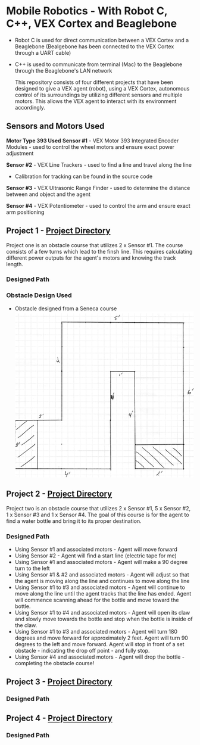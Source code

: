 # Mobile Robotics - With Robot C, C++, VEX Cortex and Beaglebone
* Robot C is used for direct communication between a VEX Cortex and a Beaglebone (Bealgebone has been connected to the VEX Cortex through a UART cable)
* C++ is used to communicate from terminal (Mac) to the Beaglebone through the Beaglebone's LAN network

  This repository consists of four different projects that have been designed to give a VEX agent (robot), using a VEX Cortex, autonomous control of its surroundings by utilizing different sensors and multiple motors. This allows the VEX agent to interact with its environment accordingly.

## Sensors and Motors Used
**Motor Type 393 Used**
**Sensor #1** - VEX Motor 393 Integrated Encoder Modules - used to control the wheel motors and ensure exact power adjustment

**Sensor #2** - VEX Line Trackers - used to find a line and travel along the line
  * Calibration for tracking can be found in the source code
  
**Sensor #3** - VEX Ultrasonic Range Finder - used to determine the distance between and object and the agent

**Sensor #4** - VEX Potentiometer - used to control the arm and ensure exact arm positioning


## Project 1 - [Project Directory](https://github.com/jpildush/Mobile-Robotics/tree/master/Project%201)
Project one is an obstacle course that utilizes 2 x Sensor #1. The course consists of a few turns which lead to the finsh line. This requires calculating different power outputs for the agent's motors and knowing the track length. 
### Designed Path

### Obstacle Design Used  
 * Obstacle designed from a Seneca course
 ![alt text][Obstacle]

 [Obstacle]: https://github.com/jpildush/Mobile-Robotics/blob/master/Media/obstacle.jpg "Obstacle 1"

## Project 2 - [Project Directory](https://github.com/jpildush/Mobile-Robotics/tree/master/Project%202)
Project two is an obstacle course that utilizes 2 x Sensor #1, 5 x Sensor #2, 1 x Sensor #3 and 1 x Sensor #4.  The goal of this course is for the agent to find a water bottle and bring it to its proper destination. 
### Designed Path
 * Using Sensor #1 and associated motors - Agent will move forward
 * Using Sensor #2 - Agent will find a start line (electric tape for me)
 * Using Sensor #1 and associated motors - Agent will make a 90 degree turn to the left
 * Using Sensor #1 & #2 and associated motors - Agent will adjust so that the agent is moving along the line and continues to move along the line
 * Using Sensor #1 to #3 and associated motors - Agent will continue to move along the line until the agent tracks that the line has ended. Agent will commence scanning ahead for the bottle and move toward the bottle. 
 * Using Sensor #1 to #4 and associated motors - Agent will open its claw and slowly move towards the bottle and stop when the bottle is inside of the claw.
 * Using Sensor #1 to #3 and associated motors - Agent will turn 180 degrees and move forward for approximately 2 feet. Agent will turn 90 degrees to the left and move forward. Agent will stop in front of a set obstacle - indicating the drop off point - and fully stop. 
 * Using Sensor #4 and associated motors - Agent will drop the bottle  - completing the obstacle course!

## Project 3 - [Project Directory](https://github.com/jpildush/Mobile-Robotics/tree/master/Project%203)

### Designed Path

## Project 4 - [Project Directory](https://github.com/jpildush/Mobile-Robotics/tree/master/Project%204)

### Designed Path
